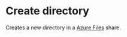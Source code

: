 # Create directory

Creates a new directory in a [Azure Files](https://learn.microsoft.com/en-us/azure/storage/files/storage-files-introduction) share.
